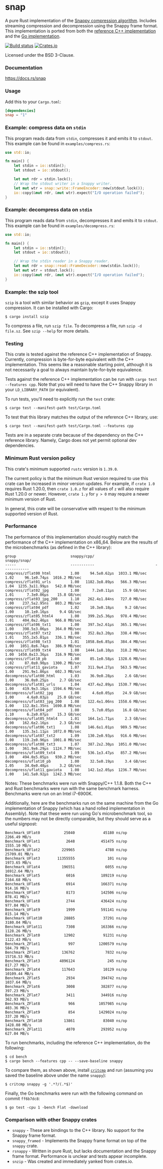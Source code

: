 snap
====
A pure Rust implementation of the
[Snappy compression algorithm](https://google.github.io/snappy/).
Includes streaming compression and decompression using the Snappy frame format.
This implementation is ported from both the
[reference C++ implementation](https://github.com/google/snappy)
and the
[Go implementation](https://github.com/golang/snappy).

[![Build status](https://github.com/BurntSushi/rust-snappy/workflows/ci/badge.svg)](https://github.com/BurntSushi/rust-snappy/actions)
[![Crates.io](https://img.shields.io/crates/v/snap.svg)](https://crates.io/crates/snap)

Licensed under the BSD 3-Clause.


### Documentation

https://docs.rs/snap


### Usage

Add this to your `Cargo.toml`:

```toml
[dependencies]
snap = "1"
```


### Example: compress data on `stdin`

This program reads data from `stdin`, compresses it and emits it to `stdout`.
This example can be found in `examples/compress.rs`:

```rust
use std::io;

fn main() {
    let stdin = io::stdin();
    let stdout = io::stdout();

    let mut rdr = stdin.lock();
    // Wrap the stdout writer in a Snappy writer.
    let mut wtr = snap::write::FrameEncoder::new(stdout.lock());
    io::copy(&mut rdr, &mut wtr).expect("I/O operation failed");
}
```


### Example: decompress data on `stdin`

This program reads data from `stdin`, decompresses it and emits it to `stdout`.
This example can be found in `examples/decompress.rs`:

```rust
use std::io;

fn main() {
    let stdin = io::stdin();
    let stdout = io::stdout();

    // Wrap the stdin reader in a Snappy reader.
    let mut rdr = snap::read::FrameDecoder::new(stdin.lock());
    let mut wtr = stdout.lock();
    io::copy(&mut rdr, &mut wtr).expect("I/O operation failed");
}
```


### Example: the szip tool

`szip` is a tool with similar behavior as `gzip`, except it uses Snappy
compression. It can be installed with Cargo:

```
$ cargo install szip
```

To compress a file, run `szip file`. To decompress a file, run
`szip -d file.sz`. See `szip --help` for more details.


### Testing

This crate is tested against the reference C++ implementation of Snappy.
Currently, compression is byte-for-byte equivalent with the C++ implementation.
This seems like a reasonable starting point, although it is not necessarily
a goal to always maintain byte-for-byte equivalence.

Tests against the reference C++ implementation can be run with
`cargo test --features cpp`. Note that you will need to have the C++ Snappy
library in your `LD_LIBRARY_PATH` (or equivalent).

To run tests, you'll need to explicitly run the `test` crate:

```
$ cargo test --manifest-path test/Cargo.toml
```

To test that this library matches the output of the reference C++ library, use:

```
$ cargo test --manifest-path test/Cargo.toml --features cpp
```

Tests are in a separate crate because of the dependency on the C++ reference
library. Namely, Cargo does not yet permit optional dev dependencies.


### Minimum Rust version policy

This crate's minimum supported `rustc` version is `1.39.0`.

The current policy is that the minimum Rust version required to use this crate
can be increased in minor version updates. For example, if `crate 1.0` requires
Rust 1.20.0, then `crate 1.0.z` for all values of `z` will also require Rust
1.20.0 or newer. However, `crate 1.y` for `y > 0` may require a newer minimum
version of Rust.

In general, this crate will be conservative with respect to the minimum
supported version of Rust.


### Performance

The performance of this implementation should roughly match the performance of
the C++ implementation on x86_64. Below are the results of the microbenchmarks
(as defined in the C++ library):

```
group                         snappy/cpp/                            snappy/snap/
-----                         -----------                            ------------
compress/zflat00_html         1.00     94.5±0.62µs  1033.1 MB/sec    1.02     96.1±0.74µs  1016.2 MB/sec
compress/zflat01_urls         1.00   1182.3±8.89µs   566.3 MB/sec    1.04  1235.3±11.99µs   542.0 MB/sec
compress/zflat02_jpg          1.00      7.2±0.11µs    15.9 GB/sec    1.01      7.3±0.06µs    15.8 GB/sec
compress/zflat03_jpg_200      1.10    262.4±1.84ns   727.0 MB/sec    1.00    237.5±2.95ns   803.2 MB/sec
compress/zflat04_pdf          1.02     10.3±0.18µs     9.2 GB/sec    1.00     10.1±0.16µs     9.4 GB/sec
compress/zflat05_html4        1.00    399.2±5.36µs   978.4 MB/sec    1.01    404.0±2.46µs   966.8 MB/sec
compress/zflat06_txt1         1.00    397.3±2.61µs   365.1 MB/sec    1.00    398.5±3.06µs   364.0 MB/sec
compress/zflat07_txt2         1.00    352.8±3.20µs   338.4 MB/sec    1.01    355.2±5.01µs   336.1 MB/sec
compress/zflat08_txt3         1.01   1058.8±6.85µs   384.4 MB/sec    1.00   1051.8±6.74µs   386.9 MB/sec
compress/zflat09_txt4         1.00   1444.1±8.10µs   318.2 MB/sec    1.00  1450.0±13.36µs   316.9 MB/sec
compress/zflat10_pb           1.00     85.1±0.58µs  1328.6 MB/sec    1.02     87.0±0.90µs  1300.2 MB/sec
compress/zflat11_gaviota      1.07    311.9±4.27µs   563.5 MB/sec    1.00    291.9±1.86µs   602.3 MB/sec
decompress/uflat00_html       1.03     36.9±0.28µs     2.6 GB/sec    1.00     36.0±0.25µs     2.7 GB/sec
decompress/uflat01_urls       1.04    437.4±2.89µs  1530.7 MB/sec    1.00    419.9±3.10µs  1594.6 MB/sec
decompress/uflat02_jpg        1.00      4.6±0.05µs    24.9 GB/sec    1.00      4.6±0.03µs    25.0 GB/sec
decompress/uflat03_jpg_200    1.08    122.4±1.06ns  1558.6 MB/sec    1.00    112.8±1.35ns  1690.8 MB/sec
decompress/uflat04_pdf        1.00      5.7±0.05µs    16.8 GB/sec    1.10      6.2±0.07µs    15.3 GB/sec
decompress/uflat05_html4      1.01    164.1±1.71µs     2.3 GB/sec    1.00    162.6±2.16µs     2.3 GB/sec
decompress/uflat06_txt1       1.08    146.6±1.01µs   989.5 MB/sec    1.00    135.3±1.11µs  1072.0 MB/sec
decompress/uflat07_txt2       1.09    130.2±0.93µs   916.6 MB/sec    1.00    119.2±0.96µs  1001.8 MB/sec
decompress/uflat08_txt3       1.07    387.2±2.30µs  1051.0 MB/sec    1.00    361.9±6.29µs  1124.7 MB/sec
decompress/uflat09_txt4       1.09    536.1±3.47µs   857.2 MB/sec    1.00    494.0±5.05µs   930.2 MB/sec
decompress/uflat10_pb         1.00     32.5±0.19µs     3.4 GB/sec    1.05     34.0±0.48µs     3.2 GB/sec
decompress/uflat11_gaviota    1.00    142.1±2.05µs  1236.7 MB/sec    1.00    141.5±0.92µs  1242.3 MB/sec
```

Notes: These benchmarks were run with Snappy/C++ 1.1.8. Both the C++ and Rust
benchmarks were run with the same benchmark harness. Benchmarks were run on an
Intel i7-6900K.

Additionally, here are the benchmarks run on the same machine from the Go
implementation of Snappy (which has a hand rolled implementation in Assembly).
Note that these were run using Go's microbenchmark tool, so the numbers may not
be directly comparable, but they should serve as a useful signpost:

```
Benchmark_UFlat0           25040             45180 ns/op        2266.49 MB/s
Benchmark_UFlat1            2648            451475 ns/op        1555.10 MB/s
Benchmark_UFlat2          229965              4788 ns/op        25709.01 MB/s
Benchmark_UFlat3        11355555               101 ns/op        1973.65 MB/s
Benchmark_UFlat4          196551              6055 ns/op        16912.64 MB/s
Benchmark_UFlat5            6016            189219 ns/op        2164.68 MB/s
Benchmark_UFlat6            6914            166371 ns/op         914.16 MB/s
Benchmark_UFlat7            8173            142506 ns/op         878.41 MB/s
Benchmark_UFlat8            2744            436424 ns/op         977.84 MB/s
Benchmark_UFlat9            1999            591141 ns/op         815.14 MB/s
Benchmark_UFlat10          28885             37291 ns/op        3180.04 MB/s
Benchmark_UFlat11           7308            163366 ns/op        1128.26 MB/s
Benchmark_ZFlat0           12902             91231 ns/op        1122.43 MB/s
Benchmark_ZFlat1             997           1200579 ns/op         584.79 MB/s
Benchmark_ZFlat2          136762              7832 ns/op        15716.53 MB/s
Benchmark_ZFlat3         4896124               245 ns/op         817.27 MB/s
Benchmark_ZFlat4          117643             10129 ns/op        10109.44 MB/s
Benchmark_ZFlat5            2934            394742 ns/op        1037.64 MB/s
Benchmark_ZFlat6            3008            382877 ns/op         397.23 MB/s
Benchmark_ZFlat7            3411            344916 ns/op         362.93 MB/s
Benchmark_ZFlat8             966           1057985 ns/op         403.36 MB/s
Benchmark_ZFlat9             854           1429024 ns/op         337.20 MB/s
Benchmark_ZFlat10          13861             83040 ns/op        1428.08 MB/s
Benchmark_ZFlat11           4070            293952 ns/op         627.04 MB/s
```

To run benchmarks, including the reference C++ implementation, do the
following:

```
$ cd bench
$ cargo bench --features cpp -- --save-baseline snappy
```

To compare them, as shown above, install
[`critcmp`](https://github.com/BurntSushi/critcmp)
and run (assuming you saved the baseline above under the name `snappy`):

```
$ critcmp snappy -g '.*?/(.*$)'
```

Finally, the Go benchmarks were run with the following command on commit
`ff6b7dc8`:

```
$ go test -cpu 1 -bench Flat -download
```


### Comparison with other Snappy crates

* `snappy` - These are bindings to the C++ library. No support for the Snappy
  frame format.
* `snappy_framed` - Implements the Snappy frame format on top of the `snappy`
  crate.
* `rsnappy` - Written in pure Rust, but lacks documentation and the Snappy
  frame format. Performance is unclear and tests appear incomplete.
* `snzip` - Was created and immediately yanked from crates.io.
